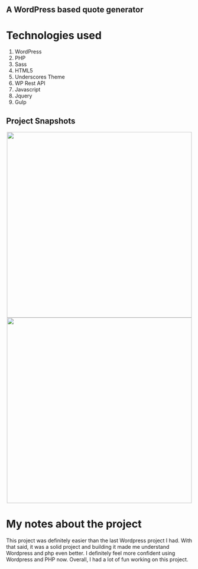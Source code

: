 ## A WordPress based quote generator

# Technologies used

1. WordPress
2. PHP
3. Sass
4. HTML5
5. Underscores Theme
6. WP Rest API
7. Javascript
8. Jquery
9. Gulp

## Project Snapshots

<div align="center">
    <img width="500px" height="500px" src="https://user-images.githubusercontent.com/38442554/62346086-adcee180-b4a9-11e9-84fa-dfc027754e1e.JPG">
    <img width="500px" height="500px" src="https://user-images.githubusercontent.com/38442554/62346115-c0e1b180-b4a9-11e9-8c88-bf963202a508.JPG">
</div>

# My notes about the project

This project was definitely easier than the last Wordpress project I had. With that said, it was a solid project and building it made me understand Wordpress and php even better. I definitely feel more confident using Wordpress and PHP now. Overall, I had a lot of fun working on this project.
